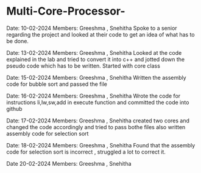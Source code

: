 # Multi-Core-Processor-

 Date: 10-02-2024
 Members: Greeshma , Snehitha
 Spoke to a senior regarding the project and looked at their code to get an idea of what has to be done.

 Date: 13-02-2024
 Members: Greeshma , Snehitha
 Looked at the code explained in the lab and tried to convert it into c++ and jotted down the pseudo code which has to be written.
 Started with core class

 Date: 15-02-2024
 Members: Greeshma , Snehitha
 Written the assembly code for bubble sort  and passed the file

 Date: 16-02-2024
 Members: Greeshma , Snehitha
 Wrote the code for instructions li,lw,sw,add in execute function and committed the code into github

  Date: 17-02-2024
  Members: Greeshma , Snehitha
  created two cores and changed the code accordingly and tried to pass bothe files also written assembly code for selection sort

  Date: 18-02-2024
  Members: Greeshma , Snehitha
  Found that the assembly code for selection sort is incorrect , struggled a lot to correct it.

  Date 20-02-2024
  Members: Greeshma , Snehitha
  






  
  
